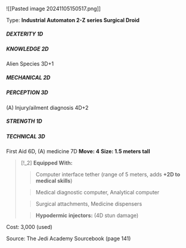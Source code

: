 ![[Pasted image 20241105150517.png]]

Type: **Industrial Automaton 2-Z series Surgical Droid**
##### DEXTERITY 1D
##### KNOWLEDGE 2D
Alien Species 3D+1
##### MECHANICAL 2D
##### PERCEPTION 3D
(A) Injury/ailment diagnosis 4D+2
##### STRENGTH 1D
##### TECHNICAL 3D
First Aid 6D, (A) medicine 7D
**Move: 4**
**Size: 1.5 meters tall**

> [!_2] 
> **Equipped With:**
> > Computer interface tether (range of 5 meters, adds **+2D to medical skills**)
> 
> > Medical diagnostic computer, Analytical computer
> 
> > Surgical attachments, Medicine dispensers
> 
> > **Hypodermic injectors:** (4D stun damage)
> 

Cost: 3,000 (used)

Source: The Jedi Academy Sourcebook (page 141)